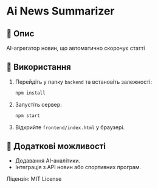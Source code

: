 # Ai News Summarizer

## 📌 Опис
AI-агрегатор новин, що автоматично скорочує статті

## 🚀 Використання
1. Перейдіть у папку `backend` та встановіть залежності:
   ```sh
   npm install
   ```
2. Запустіть сервер:
   ```sh
   npm start
   ```
3. Відкрийте `frontend/index.html` у браузері.

## 🔧 Додаткові можливості
- Додавання AI-аналітики.
- Інтеграція з API новин або спортивних програм.

Ліцензія: MIT License
